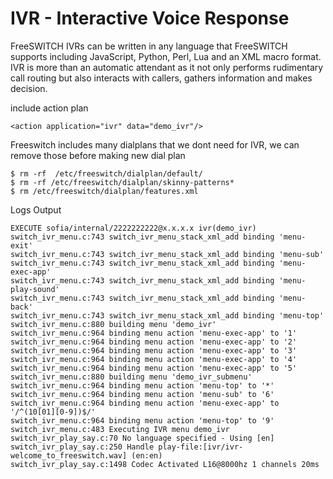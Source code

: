 # IVR - Interactive Voice Response 

FreeSWITCH IVRs can be written in any language that FreeSWITCH supports including JavaScript, Python, Perl, Lua and an XML macro format.
IVR is more than an automatic attendant as it not only performs rudimentary call routing but also interacts with callers, gathers information and makes decision.

include action plan 
```
<action application="ivr" data="demo_ivr"/>
```

Freeswitch includes many dialplans that we dont need for IVR, we can remove those before making new dial plan 
```
$ rm -rf  /etc/freeswitch/dialplan/default/
$ rm -rf /etc/freeswitch/dialplan/skinny-patterns*
$ rm /etc/freeswitch/dialplan/features.xml
```

Logs Output
```
EXECUTE sofia/internal/2222222222@x.x.x.x ivr(demo_ivr)
switch_ivr_menu.c:743 switch_ivr_menu_stack_xml_add binding 'menu-exit'
switch_ivr_menu.c:743 switch_ivr_menu_stack_xml_add binding 'menu-sub'
switch_ivr_menu.c:743 switch_ivr_menu_stack_xml_add binding 'menu-exec-app'
switch_ivr_menu.c:743 switch_ivr_menu_stack_xml_add binding 'menu-play-sound'
switch_ivr_menu.c:743 switch_ivr_menu_stack_xml_add binding 'menu-back'
switch_ivr_menu.c:743 switch_ivr_menu_stack_xml_add binding 'menu-top'
switch_ivr_menu.c:880 building menu 'demo_ivr'
switch_ivr_menu.c:964 binding menu action 'menu-exec-app' to '1'
switch_ivr_menu.c:964 binding menu action 'menu-exec-app' to '2'
switch_ivr_menu.c:964 binding menu action 'menu-exec-app' to '3'
switch_ivr_menu.c:964 binding menu action 'menu-exec-app' to '4'
switch_ivr_menu.c:964 binding menu action 'menu-exec-app' to '5'
switch_ivr_menu.c:880 building menu 'demo_ivr_submenu'
switch_ivr_menu.c:964 binding menu action 'menu-top' to '*'
switch_ivr_menu.c:964 binding menu action 'menu-sub' to '6'
switch_ivr_menu.c:964 binding menu action 'menu-exec-app' to '/^(10[01][0-9])$/'
switch_ivr_menu.c:964 binding menu action 'menu-top' to '9'
switch_ivr_menu.c:483 Executing IVR menu demo_ivr
switch_ivr_play_say.c:70 No language specified - Using [en]
switch_ivr_play_say.c:250 Handle play-file:[ivr/ivr-welcome_to_freeswitch.wav] (en:en)
switch_ivr_play_say.c:1498 Codec Activated L16@8000hz 1 channels 20ms
```